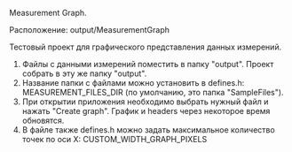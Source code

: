 Measurement Graph.

Расположение: output/MeasurementGraph

Тестовый проект для графического представления данных измерений.

1) Файлы с данными измерений поместить в папку "output". Проект собрать в эту же папку "output".
2) Название папки с файлами можно установить в defines.h: MEASUREMENT_FILES_DIR (по умолчанию, это папка "SampleFiles").
3) При открытии приложения необходимо выбрать нужный файл и нажать "Create graph". График и headers через некоторое время обновятся.
4) В файле также defines.h можно задать максимальное количество точек по оси X: CUSTOM_WIDTH_GRAPH_PIXELS
